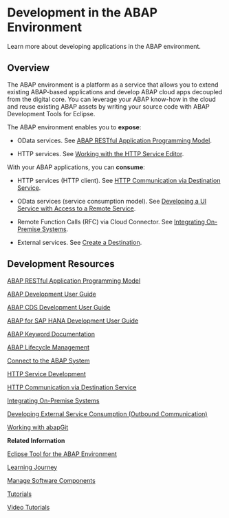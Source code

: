 <!-- loio31367ef6c3e947059e0d7c1cbfcaae93 -->

# Development in the ABAP Environment

Learn more about developing applications in the ABAP environment.



## Overview

The ABAP environment is a platform as a service that allows you to extend existing ABAP-based applications and develop ABAP cloud apps decoupled from the digital core. You can leverage your ABAP know-how in the cloud and reuse existing ABAP assets by writing your source code with ABAP Development Tools for Eclipse.

The ABAP environment enables you to **expose**:

-   OData services. See [ABAP RESTful Application Programming Model](https://help.sap.com/viewer/923180ddb98240829d935862025004d6/Cloud/en-US/289477a81eec4d4e84c0302fb6835035.html).

-   HTTP services. See [Working with the HTTP Service Editor](https://help.sap.com/viewer/5371047f1273405bb46725a417f95433/Cloud/en-US/494a02697388437aa71067dd95b2c561.html).

With your ABAP applications, you can **consume**:

-   HTTP services \(HTTP client\). See [HTTP Communication via Destination Service](http-communication-via-destination-service-dee3a93.md).

-   OData services \(service consumption model\). See [Developing a UI Service with Access to a Remote Service](https://help.sap.com/viewer/923180ddb98240829d935862025004d6/Cloud/en-US/f4969e551d3049c59715210cbeb4ef56.html).
-   Remote Function Calls \(RFC\) via Cloud Connector. See [Integrating On-Premise Systems](integrating-on-premise-systems-c95327f.md).
-   External services. See [Create a Destination](create-a-destination-3fa7934.md).



<a name="loio31367ef6c3e947059e0d7c1cbfcaae93__section_qlm_pls_n2b"/>

## Development Resources

[ABAP RESTful Application Programming Model](https://help.sap.com/viewer/923180ddb98240829d935862025004d6/Cloud/en-US/289477a81eec4d4e84c0302fb6835035.html)

[ABAP Development User Guide](https://help.sap.com/viewer/5371047f1273405bb46725a417f95433/Cloud/en-US/4b190c90ceba4d02a99e0a2286b89358.html)

[ABAP CDS Development User Guide](https://help.sap.com/viewer/f859579898c7494dbe2449bb7f278dcc/Cloud/en-US/4ed1f2e06e391014adc9fffe4e204223.html)

[ABAP for SAP HANA Development User Guide](https://help.sap.com/viewer/090a7cb96c1f45428741601c5c520be8/Cloud/en-US/34dfb3083df34453beb5eb8ade7bd4ed.html)

[ABAP Keyword Documentation](abap-keyword-documentation-1632c79.md)

[ABAP Lifecycle Management](abap-lifecycle-management-5c7b17d.md)

[Connect to the ABAP System](connect-to-the-abap-system-7379dbd.md)

[HTTP Service Development](http-service-development-77c269b.md)

[HTTP Communication via Destination Service](http-communication-via-destination-service-dee3a93.md)

[Integrating On-Premise Systems](integrating-on-premise-systems-c95327f.md)

[Developing External Service Consumption \(Outbound Communication\)](developing-external-service-consumption-outbound-communication-f871712.md)

[Working with abapGit](working-with-abapgit-d62ed9d.md)

**Related Information**  


[Eclipse Tool for the ABAP Environment](https://help.sap.com/viewer/65de2977205c403bbc107264b8eccf4b/Cloud/en-US/54dd7126d5b74efeb7a21f6b0bfe5f1a.html)

[Learning Journey](https://help.sap.com/doc/221f8f84afef43d29ad37ef2af0c4adf/HP_2.0/en-US/49047e7668844d419ccee567923a475e.html)

[Manage Software Components](../50-administration-and-ops/manage-software-components-3dcf76a.md "You can use this app to create, display, clone, delete and configurate software components in your ABAP environment landscape. Moreover, you can pull (import) changes from the central software component into other instances.")

[Tutorials](https://developers.sap.com/tutorial-navigator.html?tag=products:technology-platform/sap-cloud-platform/sap-cloud-platform-abap-environment)

[Video Tutorials](https://www.youtube.com/playlist?list=PLkzo92owKnVxWqJSoFLGe1VRkzOs4Ucdr)

